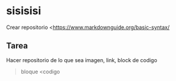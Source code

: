 # sisisisi
Crear repositorio
<https://www.markdownguide.org/basic-syntax/
## Tarea
Hacer repositorio de lo que sea 
imagen, link, block de codigo
>bloque
<codigo
